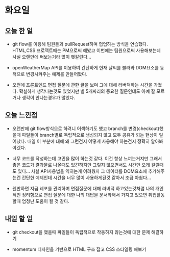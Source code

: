 # 화요일

## 오늘 한 일
- git flow를 이용해 팀원들과 pullRequest하며 협업하는 방식을 연습했다. HTML,CSS 프로젝트때는 PM으로써 해봤고 이번에는 팀원으로써 사용해보는데 사실 오랜만에 써보는거라 많이 헷갈린다...

- openWeatherMap API를 이용하여 간단하게 현재 날씨를 불러와 DOM요소를 동적으로 변경시켜주는 예제를 만들어봤다.

- 오전에 프론트엔드 면접 질문에 관한 글을 보며 그에 대해 러버덕하는 시간을 가졌다. 확실하게 생각나는것도 있었지만 별 5개짜리의 중요한 질문인데도 아예 잘 모르거나 생각이 안나는경우가 많았다.

## 오늘 느낀점
- 오랜만에 git flow방식으로 하려니 어색하기도 했고 branch를 변경(checkout)했을때 파일들이 branch별로 독립적으로 생성되지 않고 모두 공유가 되는 현상이 일어났다. 내일 이 부분에 대해 왜 그런건지 어떻게 사용해야 하는건지 정확히 알아봐야겠다.

- 너무 코드를 작성하는데 고민을 많이 하는것 같다. 이건 항상 느끼는거지만 그래서 좋은 코드가 결과물로 나올때도 있긴하지만 그렇지 않으면서도 시간만 오래 걸릴때도 있다... 사실 API사용법을 익히는게 어려웠지 그 데이터를 DOM요소에 추가해주는건 간단한 예제인데 시간을 너무 많이 사용하게된것 같아서 조금 아쉽다...

- 웬만하면 지금 레포를 관리하며 면접질문에 대해 러버덕 하고있는것처럼 나의 개인적인 정리함으로 면접 질문에 대한 나의 대답을 문서화해서 가지고 있으면 취업활동할때 엄청난 도움이 될 것 같다.

## 내일 할 일
- git checkout을 했을때 파일들이 독립적으로 작동하지 않는것에 대한 문제 해결하기

- momentum 디자인을 기반으로 HTML 구조 잡고 CSS 스타일링 해보기